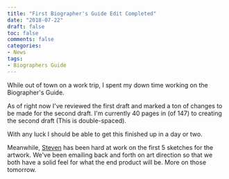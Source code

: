 ```yaml
---
title: "First Biographer's Guide Edit Completed"
date: "2018-07-22"
draft: false
toc: false
comments: false
categories:
- News
tags:
- Biographers Guide
---
```


While out of town on a work trip, I spent my down time working on the Biographer's Guide.

<!--more-->

As of right now I've reviewed the first draft and marked a ton of changes to be made for the second draft. I'm currently 40 pages in (of 147) to creating the second draft (This is double-spaced).

With any luck I should be able to get this finished up in a day or two.

Meanwhile, [Steven](https://stonedrunkwizard.tumblr.com/) has been hard at work on the first 5 sketches for the artwork. We've been emailing back and forth on art direction so that we both have a solid feel for what the end product will be. More on those tomorrow.

